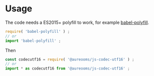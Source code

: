 # Usage

The code needs a ES2015+ polyfill to work, for example
[babel-polyfill](https://babeljs.io/docs/usage/polyfill).
```js
require( 'babel-polyfill' ) ;
// or
import 'babel-polyfill' ;
```

Then
```js
const codecutf16 = require( '@aureooms/js-codec-utf16' ) ;
// or
import * as codecutf16 from '@aureooms/js-codec-utf16' ;
```
